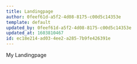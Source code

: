 ```yaml
---
title: Landingpage
author: 0feef61d-a5f2-4d08-8175-c00d5c14353e
template: default
updated_by: 0feef61d-a5f2-4d08-8175-c00d5c14353e
updated_at: 1603810467
id: ec18e214-ad03-4ee2-a285-7b9fe426391e
---
```

My Landingpage